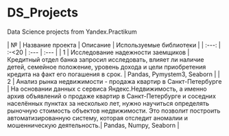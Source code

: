 # DS_Projects
Data Science projects from Yandex.Practikum

|   №   | Название проекта                          | Описание                                          | Используемые библиотеки      |
| :---: | :-<20                             | :---                                              | :---                         |
|   1   | Исследование надежности заемщиков  | Кредитный отдел банка запросил исследовать, влияет ли  наличие детей, семейное положение, уровень дохода и  цели приобретения кредита на факт его погашения в срок.        | Pandas, Pymystem3, Seaborn   |
|   2   | Анализ рынка недвижимости  -  продажа квартир в Санкт-Петербурге     | На основании данных с сервиса Яндекс.Недвижимость, а именно архив объявлений о продаже квартир в Санкт-Петербурге и соседних населённых пунктах за несколько лет, нужно научиться определять рыночную стоимость объектов недвижимости. Это позволит построить автоматизированную систему, которая отследит аномалии и мошенническую деятельность.| Pandas, Numpy, Seaborn       |


